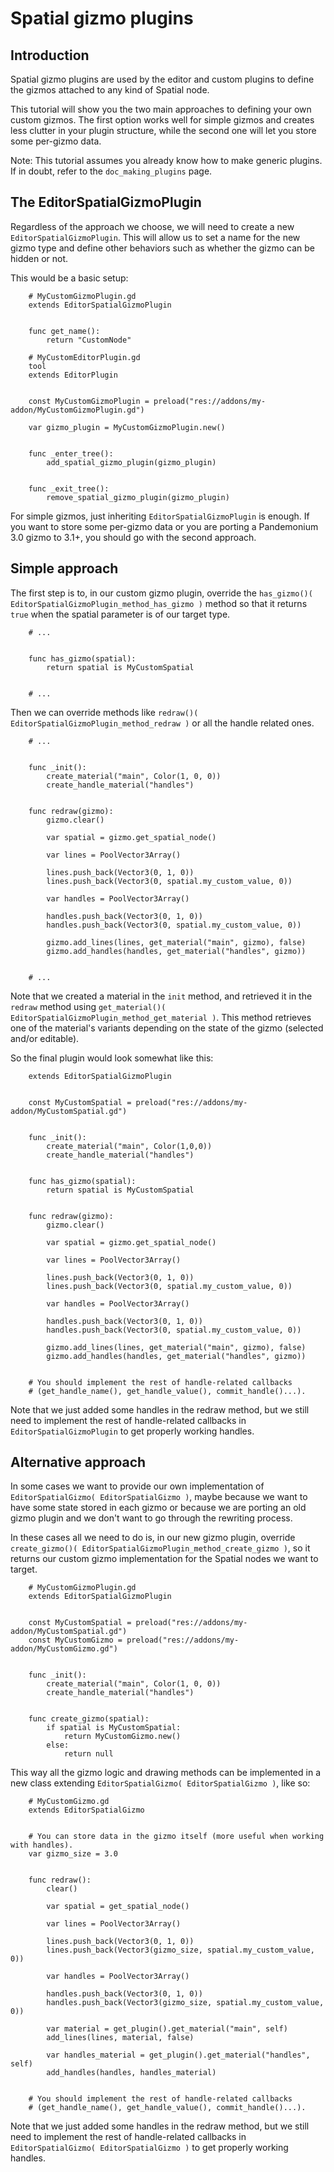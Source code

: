 

Spatial gizmo plugins
=====================

Introduction
------------

Spatial gizmo plugins are used by the editor and custom plugins to define the
gizmos attached to any kind of Spatial node.

This tutorial will show you the two main approaches to defining your own custom
gizmos. The first option works well for simple gizmos and creates less clutter in
your plugin structure, while the second one will let you store some per-gizmo data.

Note:
 This tutorial assumes you already know how to make generic plugins. If
          in doubt, refer to the `doc_making_plugins` page.

The EditorSpatialGizmoPlugin
----------------------------

Regardless of the approach we choose, we will need to create a new
`EditorSpatialGizmoPlugin`. This will allow
us to set a name for the new gizmo type and define other behaviors such as whether
the gizmo can be hidden or not.

This would be a basic setup:

```
    # MyCustomGizmoPlugin.gd
    extends EditorSpatialGizmoPlugin


    func get_name():
        return "CustomNode"
```


```
    # MyCustomEditorPlugin.gd
    tool
    extends EditorPlugin


    const MyCustomGizmoPlugin = preload("res://addons/my-addon/MyCustomGizmoPlugin.gd")

    var gizmo_plugin = MyCustomGizmoPlugin.new()


    func _enter_tree():
        add_spatial_gizmo_plugin(gizmo_plugin)


    func _exit_tree():
        remove_spatial_gizmo_plugin(gizmo_plugin)
```


For simple gizmos, just inheriting `EditorSpatialGizmoPlugin`
is enough. If you want to store some per-gizmo data or you are porting a Pandemonium 3.0 gizmo
to 3.1+, you should go with the second approach.


Simple approach
---------------

The first step is to, in our custom gizmo plugin, override the `has_gizmo()( EditorSpatialGizmoPlugin_method_has_gizmo )`
method so that it returns `true` when the spatial parameter is of our target type.

```
    # ...


    func has_gizmo(spatial):
        return spatial is MyCustomSpatial


    # ...
```

Then we can override methods like `redraw()( EditorSpatialGizmoPlugin_method_redraw )`
or all the handle related ones.

```
    # ...


    func _init():
        create_material("main", Color(1, 0, 0))
        create_handle_material("handles")


    func redraw(gizmo):
        gizmo.clear()

        var spatial = gizmo.get_spatial_node()

        var lines = PoolVector3Array()

        lines.push_back(Vector3(0, 1, 0))
        lines.push_back(Vector3(0, spatial.my_custom_value, 0))

        var handles = PoolVector3Array()

        handles.push_back(Vector3(0, 1, 0))
        handles.push_back(Vector3(0, spatial.my_custom_value, 0))

        gizmo.add_lines(lines, get_material("main", gizmo), false)
        gizmo.add_handles(handles, get_material("handles", gizmo))


    # ...
```

Note that we created a material in the `init` method, and retrieved it in the `redraw`
method using `get_material()( EditorSpatialGizmoPlugin_method_get_material )`. This
method retrieves one of the material's variants depending on the state of the gizmo
(selected and/or editable).

So the final plugin would look somewhat like this:

```
    extends EditorSpatialGizmoPlugin


    const MyCustomSpatial = preload("res://addons/my-addon/MyCustomSpatial.gd")


    func _init():
        create_material("main", Color(1,0,0))
        create_handle_material("handles")


    func has_gizmo(spatial):
        return spatial is MyCustomSpatial


    func redraw(gizmo):
        gizmo.clear()

        var spatial = gizmo.get_spatial_node()

        var lines = PoolVector3Array()

        lines.push_back(Vector3(0, 1, 0))
        lines.push_back(Vector3(0, spatial.my_custom_value, 0))

        var handles = PoolVector3Array()

        handles.push_back(Vector3(0, 1, 0))
        handles.push_back(Vector3(0, spatial.my_custom_value, 0))

        gizmo.add_lines(lines, get_material("main", gizmo), false)
        gizmo.add_handles(handles, get_material("handles", gizmo))


    # You should implement the rest of handle-related callbacks
    # (get_handle_name(), get_handle_value(), commit_handle()...).
```

Note that we just added some handles in the redraw method, but we still need to implement
the rest of handle-related callbacks in `EditorSpatialGizmoPlugin`
to get properly working handles.

Alternative approach
--------------------

In some cases we want to provide our own implementation of `EditorSpatialGizmo( EditorSpatialGizmo )`,
maybe because we want to have some state stored in each gizmo or because we are porting
an old gizmo plugin and we don't want to go through the rewriting process.

In these cases all we need to do is, in our new gizmo plugin, override
`create_gizmo()( EditorSpatialGizmoPlugin_method_create_gizmo )`, so it returns our custom gizmo implementation
for the Spatial nodes we want to target.

```
    # MyCustomGizmoPlugin.gd
    extends EditorSpatialGizmoPlugin


    const MyCustomSpatial = preload("res://addons/my-addon/MyCustomSpatial.gd")
    const MyCustomGizmo = preload("res://addons/my-addon/MyCustomGizmo.gd")


    func _init():
        create_material("main", Color(1, 0, 0))
        create_handle_material("handles")


    func create_gizmo(spatial):
        if spatial is MyCustomSpatial:
            return MyCustomGizmo.new()
        else:
            return null
```

This way all the gizmo logic and drawing methods can be implemented in a new class extending
`EditorSpatialGizmo( EditorSpatialGizmo )`, like so:

```
    # MyCustomGizmo.gd
    extends EditorSpatialGizmo


    # You can store data in the gizmo itself (more useful when working with handles).
    var gizmo_size = 3.0


    func redraw():
        clear()

        var spatial = get_spatial_node()

        var lines = PoolVector3Array()

        lines.push_back(Vector3(0, 1, 0))
        lines.push_back(Vector3(gizmo_size, spatial.my_custom_value, 0))

        var handles = PoolVector3Array()

        handles.push_back(Vector3(0, 1, 0))
        handles.push_back(Vector3(gizmo_size, spatial.my_custom_value, 0))

        var material = get_plugin().get_material("main", self)
        add_lines(lines, material, false)

        var handles_material = get_plugin().get_material("handles", self)
        add_handles(handles, handles_material)


    # You should implement the rest of handle-related callbacks
    # (get_handle_name(), get_handle_value(), commit_handle()...).
```

Note that we just added some handles in the redraw method, but we still need to implement
the rest of handle-related callbacks in `EditorSpatialGizmo( EditorSpatialGizmo )`
to get properly working handles.
